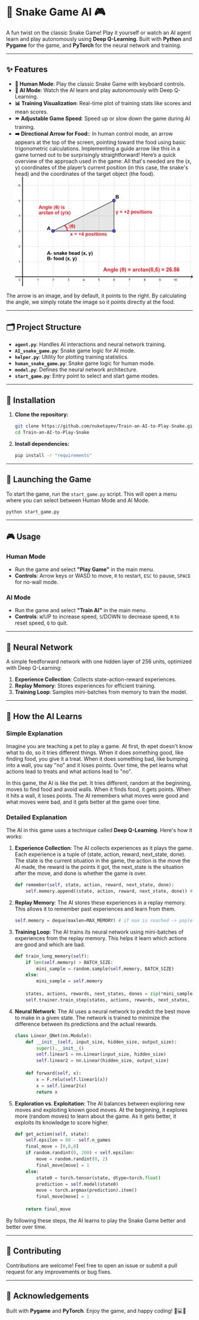 # 🐍 Snake Game AI 🎮

A fun twist on the classic Snake Game! Play it yourself or watch an AI agent learn and play autonomously using **Deep Q-Learning**. Built with **Python** and **Pygame** for the game, and **PyTorch** for the neural network and training.

---

## ✨ Features

- **👾 Human Mode**: Play the classic Snake Game with keyboard controls.
- **🤖 AI Mode**: Watch the AI learn and play autonomously with Deep Q-Learning.
- **📊 Training Visualization**: Real-time plot of training stats like scores and mean scores.
- **⏩ Adjustable Game Speed**: Speed up or slow down the game during AI training.
- **➡️ Directional Arrow for Food:**: In human control mode, an arrow appears at the top of the screen, pointing toward the food using basic trigonometric calculations.
Implementing a guide arrow like this in a game turned out to be surprisingly straightforward!
Here’s a quick overview of the approach used in the game: All that's needed are the (x, y) coordinates of the player’s current position (in this case, the snake's head) and the coordinates of the target object (the food).
![alt text](https://github.com/nuketayev/Train-an-AI-to-Play-Snake/blob/main/16.png "map")

The arrow is an image, and by default, it points to the right. By calculating the angle, we simply rotate the image so it points directly at the food.

---

## 🗂️ Project Structure

- **`agent.py`**: Handles AI interactions and neural network training.
- **`AI_snake_game.py`**: Snake game logic for AI mode.
- **`helper.py`**: Utility for plotting training statistics.
- **`human_snake_game.py`**: Snake game logic for human mode.
- **`model.py`**: Defines the neural network architecture.
- **`start_game.py`**: Entry point to select and start game modes.

---

## 🚀 Installation

1. **Clone the repository:**
   ```bash
   git clone https://github.com/nuketayev/Train-an-AI-to-Play-Snake.git
   cd Train-an-AI-to-Play-Snake
   ```
2. **Install dependencies:**
   ```bash
   pip install -r "requirements"
   ```

---

## 🚀 Launching the Game

To start the game, run the `start_game.py` script. This will open a menu where you can select between Human Mode and AI Mode.

```bash
python start_game.py
```

---

## 🎮 Usage

### **Human Mode**
- Run the game and select **"Play Game"** in the main menu.
- **Controls**: Arrow keys or WASD to move, `R` to restart, `ESC` to pause, `SPACE` for no-wall mode.

### **AI Mode**
- Run the game and select **"Train AI"** in the main menu.
- **Controls**: `W`/UP to increase speed, `S`/DOWN to decrease speed, `R` to reset speed, `Q` to quit.

---

## 🧠 Neural Network

A simple feedforward network with one hidden layer of 256 units, optimized with Deep Q-Learning:
1. **Experience Collection**: Collects state-action-reward experiences.
2. **Replay Memory**: Stores experiences for efficient training.
3. **Training Loop**: Samples mini-batches from memory to train the model.

---

## 🧠 How the AI Learns

### Simple Explanation

Imagine you are teaching a pet to play a game. At first, th epet doesn't know what to do, so it tries different things. When it does something good, like finding food, you give it a treat. When it does something bad, like bumping into a wall, you say "no" and it loses points. Over time, the pet learns what actions lead to treats and what actions lead to "no".

In this game, the AI is like the pet. It tries different, random at the beginning, moves to find food and avoid walls. When it finds food, it gets points. When it hits a wall, it loses points. The AI remembers what moves were good and what moves were bad, and it gets better at the game over time.

### Detailed Explanation

The AI in this game uses a technique called **Deep Q-Learning**. Here's how it works:

1. **Experience Collection**: The AI collects experiences as it plays the game. Each experience is a tuple of (state, action, reward, next_state, done). The state is the current situation in the game, the action is the move the AI made, the reward is the points it got, the next_state is the situation after the move, and done is whether the game is over.

   ```python
   def remember(self, state, action, reward, next_state, done):
       self.memory.append((state, action, reward, next_state, done)) # popleft if MAX_MEMORY is reached
   ```

2. **Replay Memory**: The AI stores these experiences in a replay memory. This allows it to remember past experiences and learn from them.

   ```python
   self.memory = deque(maxlen=MAX_MEMORY) # if max is reached -> popleft()
   ```

3. **Training Loop**: The AI trains its neural network using mini-batches of experiences from the replay memory. This helps it learn which actions are good and which are bad.

   ```python
   def train_long_memory(self):
       if len(self.memory) > BATCH_SIZE:
           mini_sample = random.sample(self.memory, BATCH_SIZE)
       else:
           mini_sample = self.memory

       states, actions, rewards, next_states, dones = zip(*mini_sample)
       self.trainer.train_step(states, actions, rewards, next_states, dones)
   ```

4. **Neural Network**: The AI uses a neural network to predict the best move to make in a given state. The network is trained to minimize the difference between its predictions and the actual rewards.

   ```python
   class Linear_QNet(nn.Module):
       def __init__(self, input_size, hidden_size, output_size):
           super().__init__()
           self.linear1 = nn.Linear(input_size, hidden_size)
           self.linear2 = nn.Linear(hidden_size, output_size)

       def forward(self, x):
           x = F.relu(self.linear1(x))
           x = self.linear2(x)
           return x
   ```

5. **Exploration vs. Exploitation**: The AI balances between exploring new moves and exploiting known good moves. At the beginning, it explores more (random moves) to learn about the game. As it gets better, it exploits its knowledge to score higher.

   ```python
   def get_action(self, state):
       self.epsilon = 80 - self.n_games
       final_move = [0,0,0]
       if random.randint(0, 200) < self.epsilon:
           move = random.randint(0, 2)
           final_move[move] = 1
       else:
           state0 = torch.tensor(state, dtype=torch.float)
           prediction = self.model(state0)
           move = torch.argmax(prediction).item()
           final_move[move] = 1

       return final_move
   ```

By following these steps, the AI learns to play the Snake Game better and better over time.

---

## 🤝 Contributing

Contributions are welcome! Feel free to open an issue or submit a pull request for any improvements or bug fixes.

---

## 🙏 Acknowledgements

Built with **Pygame** and **PyTorch**. Enjoy the game, and happy coding! 🐍💻🎉
